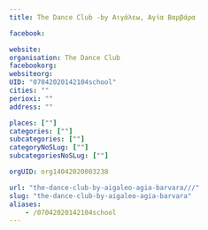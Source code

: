 ```yaml
---
title: The Dance Club -by Αιγάλεω, Αγία Βαρβάρα

facebook:

website:
organisation: The Dance Club 
facebookorg:
websiteorg:
UID: "07042020142104school"
cities: ""
perioxi: ""
address: ""

places: [""]
categories: [""]
subcategories: [""]
categoryNoSLug: [""]
subcategoriesNoSLug: [""]

orgUID: org14042020003238

url: "the-dance-club-by-aigaleo-agia-barvara///"
slug: "the-dance-club-by-aigaleo-agia-barvara"
aliases:
    - /07042020142104school
---
```





